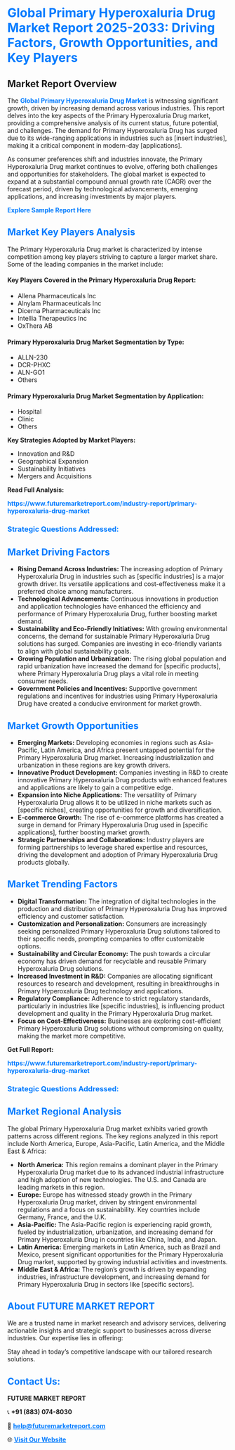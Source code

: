 <h1 style="color: #007BFF;">Global Primary Hyperoxaluria Drug Market Report 2025-2033: Driving Factors, Growth Opportunities, and Key Players</h1>

<section id="overview">
<h2>Market Report Overview</h2>
<p>The <a href="https://www.futuremarketreport.com/industry-report/primary-hyperoxaluria-drug-market" style="color: #007BFF; text-decoration: none;"><strong>Global Primary Hyperoxaluria Drug Market</strong></a> is witnessing significant growth, driven by increasing demand across various industries. This report delves into the key aspects of the Primary Hyperoxaluria Drug market, providing a comprehensive analysis of its current status, future potential, and challenges. The demand for Primary Hyperoxaluria Drug has surged due to its wide-ranging applications in industries such as [insert industries], making it a critical component in modern-day [applications].</p>
<p>As consumer preferences shift and industries innovate, the Primary Hyperoxaluria Drug market continues to evolve, offering both challenges and opportunities for stakeholders. The global market is expected to expand at a substantial compound annual growth rate (CAGR) over the forecast period, driven by technological advancements, emerging applications, and increasing investments by major players.</p>
</section>

<section id="overview">
<p><a href="https://www.futuremarketreport.com/request-sample/reportId=86221" style="color: #007BFF; text-decoration: none;"><strong>Explore Sample Report Here</strong></a></p>
</section>

<section id="key-players">
<h2 style="color: #007BFF;">Market Key Players Analysis</h2>
<p>The Primary Hyperoxaluria Drug market is characterized by intense competition among key players striving to capture a larger market share. Some of the leading companies in the market include:</p>
<h4>Key Players Covered in the Primary Hyperoxaluria Drug Report:</h4>
<ul><li>Allena Pharmaceuticals Inc</li><li>Alnylam Pharmaceuticals Inc</li><li>Dicerna Pharmaceuticals Inc</li><li>Intellia Therapeutics Inc</li><li>OxThera AB</li></ul>
<h4>Primary Hyperoxaluria Drug Market Segmentation by Type:</h4>
<ul><li>ALLN-230</li><li>DCR-PHXC</li><li>ALN-GO1</li><li>Others</li></ul>

<h4>Primary Hyperoxaluria Drug Market Segmentation by Application:</h4>
<ul><li>Hospital</li><li>Clinic</li><li>Others</li></ul>
<p><strong>Key Strategies Adopted by Market Players:</strong></p>
<ul>
<li>Innovation and R&D</li>
<li>Geographical Expansion</li>
<li>Sustainability Initiatives</li>
<li>Mergers and Acquisitions</li>
</ul>
</section>

<section>
<p><strong>Read Full Analysis: </strong></p><a href="https://www.futuremarketreport.com/industry-report/primary-hyperoxaluria-drug-market" style="color: #007BFF; text-decoration: none;"><strong>https://www.futuremarketreport.com/industry-report/primary-hyperoxaluria-drug-market</strong></a>
<h3 style="color: #007BFF;">Strategic Questions Addressed:</h3>
</section>

<section id="driving-factors">
<h2 style="color: #007BFF;">Market Driving Factors</h2>
<ul>
<li><strong>Rising Demand Across Industries:</strong> The increasing adoption of Primary Hyperoxaluria Drug in industries such as [specific industries] is a major growth driver. Its versatile applications and cost-effectiveness make it a preferred choice among manufacturers.</li>
<li><strong>Technological Advancements:</strong> Continuous innovations in production and application technologies have enhanced the efficiency and performance of Primary Hyperoxaluria Drug, further boosting market demand.</li>
<li><strong>Sustainability and Eco-Friendly Initiatives:</strong> With growing environmental concerns, the demand for sustainable Primary Hyperoxaluria Drug solutions has surged. Companies are investing in eco-friendly variants to align with global sustainability goals.</li>
<li><strong>Growing Population and Urbanization:</strong> The rising global population and rapid urbanization have increased the demand for [specific products], where Primary Hyperoxaluria Drug plays a vital role in meeting consumer needs.</li>
<li><strong>Government Policies and Incentives:</strong> Supportive government regulations and incentives for industries using Primary Hyperoxaluria Drug have created a conducive environment for market growth.</li>
</ul>
</section>

<section id="growth-opportunities">
<h2 style="color: #007BFF;">Market Growth Opportunities</h2>
<ul>
<li><strong>Emerging Markets:</strong> Developing economies in regions such as Asia-Pacific, Latin America, and Africa present untapped potential for the Primary Hyperoxaluria Drug market. Increasing industrialization and urbanization in these regions are key growth drivers.</li>
<li><strong>Innovative Product Development:</strong> Companies investing in R&D to create innovative Primary Hyperoxaluria Drug products with enhanced features and applications are likely to gain a competitive edge.</li>
<li><strong>Expansion into Niche Applications:</strong> The versatility of Primary Hyperoxaluria Drug allows it to be utilized in niche markets such as [specific niches], creating opportunities for growth and diversification.</li>
<li><strong>E-commerce Growth:</strong> The rise of e-commerce platforms has created a surge in demand for Primary Hyperoxaluria Drug used in [specific applications], further boosting market growth.</li>
<li><strong>Strategic Partnerships and Collaborations:</strong> Industry players are forming partnerships to leverage shared expertise and resources, driving the development and adoption of Primary Hyperoxaluria Drug products globally.</li>
</ul>
</section>

<section id="trending-factors">
<h2 style="color: #007BFF;">Market Trending Factors</h2>
<ul>
<li><strong>Digital Transformation:</strong> The integration of digital technologies in the production and distribution of Primary Hyperoxaluria Drug has improved efficiency and customer satisfaction.</li>
<li><strong>Customization and Personalization:</strong> Consumers are increasingly seeking personalized Primary Hyperoxaluria Drug solutions tailored to their specific needs, prompting companies to offer customizable options.</li>
<li><strong>Sustainability and Circular Economy:</strong> The push towards a circular economy has driven demand for recyclable and reusable Primary Hyperoxaluria Drug solutions.</li>
<li><strong>Increased Investment in R&D:</strong> Companies are allocating significant resources to research and development, resulting in breakthroughs in Primary Hyperoxaluria Drug technology and applications.</li>
<li><strong>Regulatory Compliance:</strong> Adherence to strict regulatory standards, particularly in industries like [specific industries], is influencing product development and quality in the Primary Hyperoxaluria Drug market.</li>
<li><strong>Focus on Cost-Effectiveness:</strong> Businesses are exploring cost-efficient Primary Hyperoxaluria Drug solutions without compromising on quality, making the market more competitive.</li>
</ul>
</section>

<section>
<p><strong>Get Full Report: </strong></p><a href="https://www.futuremarketreport.com/industry-report/primary-hyperoxaluria-drug-market" style="color: #007BFF; text-decoration: none;"><strong>https://www.futuremarketreport.com/industry-report/primary-hyperoxaluria-drug-market</strong></a>
<h3 style="color: #007BFF;">Strategic Questions Addressed:</h3>
</section>


<section id="regional-analysis">
<h2 style="color: #007BFF;">Market Regional Analysis</h2>
<p>The global Primary Hyperoxaluria Drug market exhibits varied growth patterns across different regions. The key regions analyzed in this report include North America, Europe, Asia-Pacific, Latin America, and the Middle East & Africa:</p>
<ul>
<li><strong>North America:</strong> This region remains a dominant player in the Primary Hyperoxaluria Drug market due to its advanced industrial infrastructure and high adoption of new technologies. The U.S. and Canada are leading markets in this region.</li>
<li><strong>Europe:</strong> Europe has witnessed steady growth in the Primary Hyperoxaluria Drug market, driven by stringent environmental regulations and a focus on sustainability. Key countries include Germany, France, and the U.K.</li>
<li><strong>Asia-Pacific:</strong> The Asia-Pacific region is experiencing rapid growth, fueled by industrialization, urbanization, and increasing demand for Primary Hyperoxaluria Drug in countries like China, India, and Japan.</li>
<li><strong>Latin America:</strong> Emerging markets in Latin America, such as Brazil and Mexico, present significant opportunities for the Primary Hyperoxaluria Drug market, supported by growing industrial activities and investments.</li>
<li><strong>Middle East & Africa:</strong> The region’s growth is driven by expanding industries, infrastructure development, and increasing demand for Primary Hyperoxaluria Drug in sectors like [specific sectors].</li>
</ul>
</section>

<footer>
<h2 style="color: #007BFF;">About FUTURE MARKET REPORT</h2>
<p>We are a trusted name in market research and advisory services, delivering actionable insights and strategic support to businesses across diverse industries. Our expertise lies in offering:</p>

<p>Stay ahead in today’s competitive landscape with our tailored research solutions.</p>

<h2 style="color: #007BFF;">Contact Us:</h2>
<p><strong>FUTURE MARKET REPORT</strong></p>
<p>📞 <strong>+91 (883) 074-8030</strong></p>
<p>📧 <strong><a href="mailto:help@futuremarketreport.com" style="color: #007BFF;">help@futuremarketreport.com</a></strong></p>
<p>🌐 <strong><a href="https://www.futuremarketreport.com/" style="color: #007BFF;">Visit Our Website</a></strong></p>
</footer>